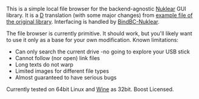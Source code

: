 This is a simple local file browser for the backend-agnostic
[Nuklear](https://github.com/Immediate-Mode-UI/Nuklear) GUI library. It
is a [D](https://dlang.org) translation (with some major changes) from
[example file of the original library](https://github.com/Immediate-Mode-UI/Nuklear/blob/master/example/file_browser.c).
Interfacing is handled by [BindBC-Nuklear](https://github.com/Timu5/bindbc-nuklear).

The file browser is currently primitive. It should work, but you'll likely
want to use it only as a base for your own modification. Known limitations:

* Can only search the current drive -no going to explore your USB stick
* Cannot follow (nor open) link files
* Long texts do not warp
* Limited images for different file types
* Almost guaranteed to have serious bugs

Currently tested on 64bit Linux and [Wine](https://www.winehq.org/) as 32bit.
Boost Licensed.
